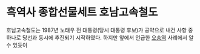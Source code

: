 # 흑역사 종합선물세트 호남고속철도

호남고속철도는 1987년 노태우 전 대통령(당시 대통령 후보)가 공약으로 내건 사항 중 하나로 당선과 동시에 추진되기 시작하였다. 하지만 앞에서 언급한 [오송역](이기주의.md) 사례에서 알 수 있듯이 